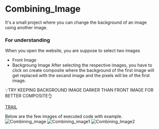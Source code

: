 # Combining_Image
It's a small project where you can change the background of an image using another image.

### For understanding
When you open the website, you are suppose to select two images 
- Front Image
- Backgroung Image
After selecting the respective images, you have to click on create composite where the background of the first image will get replaced with the secand image and the pixels will be of the first image.

💡TRY KEEPING BACKGROUND IMAGE DARKER THAN FRONT IMAGE FOR BETTER COMPOSITE👌 

[TRAIL](https://hritikdoshi.github.io/Combining_Image/combining%20image/index.html)

Below are the few images of executed code with example.
![Combining_image](https://user-images.githubusercontent.com/66552063/116194952-2df1ac00-a74f-11eb-8dfc-4796a6ec2939.png)
![Combining_image1](https://user-images.githubusercontent.com/66552063/116194962-2fbb6f80-a74f-11eb-9d58-4ce852dcf62b.png)
![Combining_Image2](https://user-images.githubusercontent.com/66552063/116194968-30ec9c80-a74f-11eb-86b5-4684b3d1692f.png)
